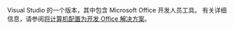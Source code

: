   Visual Studio 的一个版本，其中包含 Microsoft Office 开发人员工具。 有关详细信息，请参阅[将计算机配置为开发 Office 解决方案](../../vsto/configuring-a-computer-to-develop-office-solutions.md)。

  